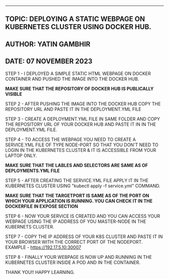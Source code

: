 -------------------------------------------------------------------------------------------
TOPIC: DEPLOYING A STATIC WEBPAGE ON KUBERNETES CLUSTER USING DOCKER HUB.
-------------------------------------------------------------------------------------------
AUTHOR: YATIN GAMBHIR
-------------------------------------------------------------------------------------------
DATE: 07 NOVEMBER 2023
-------------------------------------------------------------------------------------------

STEP 1 - I DEPLOYED A SIMPLE STATIC HTML WEBPAGE ON DOCKER CONTAINER AND PUSHED THE IMAGE INTO THE DOCKER HUB.

**MAKE SURE THAT THE REPOSITORY OF DOCKER HUB IS PUBLICALLY VISIBLE**

STEP 2 - AFTER PUSHING THE IMAGE INTO THE DOCKER HUB COPY THE REPOSITORY URL AND PASTE IT IN THE DEPLOYMENT.YML FILE

STEP 3 - CREATE A DEPLOYMENT.YML FILE IN SAME FOLDER AND COPY THE REPOSITORY URL OF YOUR DOCKER HUB AND PASTE IT IN IN THE DEPLOYMENT.YML FILE.

STEP 4 - TO ACCESS THE WEBPAGE YOU NEED TO CREATE A SERVICE.YML FILE OF TYPE NODE-PORT SO THAT YOU DON'T NEED TO LOGIN IN THE KUBERNETES CLUSTER & IT IS ACCESSIBLE FROM YOUR LAPTOP ONLY.

**MAKE SURE THAT THE LABLES AND SELECTORS ARE SAME AS OF DEPLOYMENTS.YML FILE**

STEP 5 - AFTER CREATING THE SERVICE.YML FILE APPLY IT IN THE KUBERNETES CLUSTER USING "kubectl apply -f service.yml" COMMAND.

**MAKE SURE THAT THE TARGETPORT IS SAME AS OF THE PORT ON WHICH YOUR APPLICATION IS RUNNING. YOU CAN CHECK IT IN THE DOCKERFILE IN EXPOSE SECTION**

STEP 6 - NOW YOUR SERVICE IS CREATED AND YOU CAN ACCESS YOUR WEBPAGE USING THE IP ADDRESS OF YOU MASTER-NODE IN THE KUBERNETS CLUSTER.

STEP 7 - COPY THE IP ADDRESS OF YOUR K8S CLUSTER AND PASTE IT IN YOUR BROWSER WITH THE CORRECT PORT OF THE NODEPORT.
EXAMPLE - https://192.17.5.10:30007

STEP 8 - FINALLY YOUR WEBPAGE IS NOW UP AND RUNNING IN THE KUBERNETES CLUSTER INSIDE A POD AND IN THE CONTAINER.

THANK YOU!! HAPPY LEARNING.
